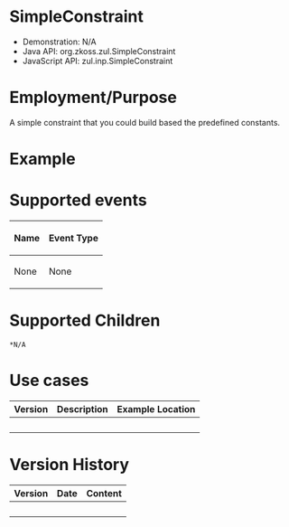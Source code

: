 

# SimpleConstraint

- Demonstration: N/A
- Java API: <javadoc>org.zkoss.zul.SimpleConstraint</javadoc>
- JavaScript API:
  <javadoc directory="jsdoc">zul.inp.SimpleConstraint</javadoc>

# Employment/Purpose

A simple constraint that you could build based the predefined constants.

# Example

# Supported events

<table>
<thead>
<tr class="header">
<th><center>
<p>Name</p>
</center></th>
<th><center>
<p>Event Type</p>
</center></th>
</tr>
</thead>
<tbody>
<tr class="odd">
<td><p>None</p></td>
<td><p>None</p></td>
</tr>
</tbody>
</table>

# Supported Children

`*N/A`

# Use cases

| Version | Description | Example Location |
|---------|-------------|------------------|
|         |             |                  |

# Version History

| Version | Date | Content |
|---------|------|---------|
|         |      |         |


